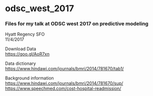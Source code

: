 # odsc_west_2017
### Files for my talk at ODSC west 2017 on predictive modeling
Hyatt Regency SFO<br>
11/4/2017<br>

Download Data<br> 
https://goo.gl/AoR7xn

Data dictionary<br>
https://www.hindawi.com/journals/bmri/2014/781670/tab1/

Background information<br>
https://www.hindawi.com/journals/bmri/2014/781670/sup/<br>
https://www.speechmed.com/cost-hospital-readmission/



